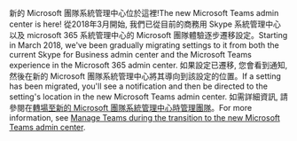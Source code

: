 <span data-ttu-id="1100b-101">新的 Microsoft 團隊系統管理中心位於這裡!</span><span class="sxs-lookup"><span data-stu-id="1100b-101">The new Microsoft Teams admin center is here!</span></span> <span data-ttu-id="1100b-102">從2018年3月開始, 我們已從目前的商務用 Skype 系統管理中心以及 microsoft 365 系統管理中心的 Microsoft 團隊體驗逐步遷移設定。</span><span class="sxs-lookup"><span data-stu-id="1100b-102">Starting in March 2018, we've been gradually migrating settings to it from both the current Skype for Business admin center and the Microsoft Teams experience in the Microsoft 365 admin center.</span></span> <span data-ttu-id="1100b-103">如果設定已遷移, 您會看到通知, 然後在新的 Microsoft 團隊系統管理中心將其導向到該設定的位置。</span><span class="sxs-lookup"><span data-stu-id="1100b-103">If a setting has been migrated, you'll see a notification and then be directed to the setting's location in the new Microsoft Teams admin center.</span></span> <span data-ttu-id="1100b-104">如需詳細資訊, 請參閱在[轉場至新的 Microsoft 團隊系統管理中心時管理團隊](../manage-teams-skypeforbusiness-admin-center.md)。</span><span class="sxs-lookup"><span data-stu-id="1100b-104">For more information, see [Manage Teams during the transition to the new Microsoft Teams admin center](../manage-teams-skypeforbusiness-admin-center.md).</span></span>
